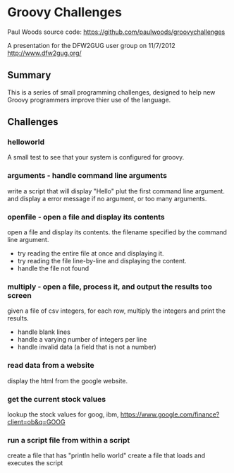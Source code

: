 
Groovy Challenges
=================

Paul Woods
source code: https://github.com/paulwoods/groovychallenges

A presentation for the DFW2GUG user group on 11/7/2012 http://www.dfw2gug.org/

Summary
-------
This is a series of small programming challenges, designed to help new Groovy programmers improve thier use of the language.

Challenges 
----------

### helloworld
A small test to see that your system is configured for groovy.


### arguments - handle command line arguments
write a script that will display "Hello" plut the first command line argument.
and display a error message if no argument, or too many arguments.


### openfile - open a file and display its contents
open a file and display its contents.
the filename specified by the command line argument.

* try reading the entire file at once and displaying it.
* try reading the file line-by-line and displaying the content.
* handle the file not found


### multiply - open a file, process it, and output the results too screen
given a file of csv integers, for each row, multiply the integers and print the results.

* handle blank lines
* handle a varying number of integers per line
* handle invalid data (a field that is not a number)


### read data from a website
display the html from the google website.


### get the current stock values

lookup the stock values for goog, ibm, 
https://www.google.com/finance?client=ob&q=GOOG



### run a script file from within a script

create a file that has "println hello world"
create a file that loads and executes the script




